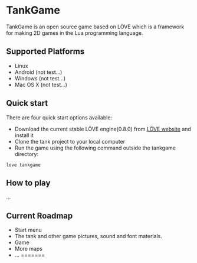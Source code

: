 # TankGame

TankGame is an open source game based on LÖVE which is a framework for making 2D games in the Lua programming language. 

## Supported Platforms    
* Linux 
* Android (not test...)
* Windows (not test...)
* Mac OS X (not test...)

## Quick start

There are four quick start options available:

* Download the current stable LÖVE engine(0.8.0) from [LÖVE website](https://love2d.org/) and install it
* Clone the tank project to your local computer
* Run the game using the following command outside the tankgame directory:    
```   
love tankgame
```

## How to play
...

## Current Roadmap

* Start menu
* The tank and other game pictures, sound and font materials.
* Game 
* More maps
* ...
=======
